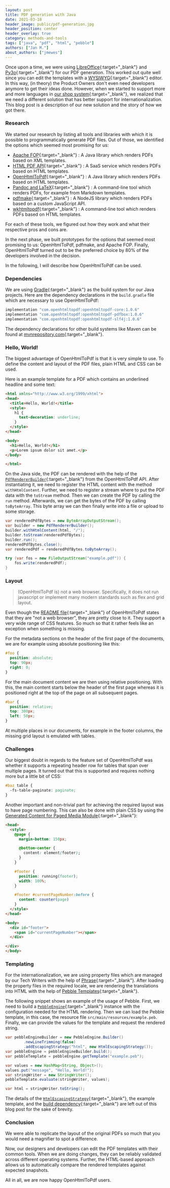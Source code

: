 ```yaml
---
layout: post
title: PDF generation with Java
date: 2021-03-18
header_image: public/pdf-generation.jpg
header_position: center
header_overlay: true
category: methods-and-tools
tags: ["java", "pdf", "html", "pebble"]
authors: ["Jan M."]
about_authors: ["jmewes"]
---
```


Once upon a time, we were using [LibreOffice](https://www.libreoffice.org/){:target="_blank"} and [Py3o](https://py3otemplate.readthedocs.io/en/latest/templating.html){:target="_blank"} for our PDF generation.
This worked out quite well since you can edit the templates with a [WYSIWYG](https://en.wikipedia.org/wiki/WYSIWYG){:target="_blank"} editor.
In this way, (in theory) the Product Owners don't even need developers anymore to get their ideas done.
However, when we started to support more and more languages in [our shop system](https://signup.beyondshop.cloud/){:target="_blank"}, we realized that we need a different solution that has better support for internationalization.
This blog post is a description of our new solution and the story of how we got there.

### Research

We started our research by listing all tools and libraries with which it is possible to programmatically generate PDF files.
Out of those, we identified the options which seemed most promising for us:

- [Apache FOP](https://xmlgraphics.apache.org/fop/){:target="_blank"} : A Java library which renders PDFs based on XML templates.
- [HTML PDF API](https://htmlpdfapi.com/){:target="_blank"} : A SaaS service which renders PDFs based on HTML templates.
- [OpenHtmlToPdf](https://github.com/danfickle/openhtmltopdf){:target="_blank"} : A Java library which renders PDFs based on HTML templates.
- [Pandoc and LaTeX](https://awesomeopensource.com/project/Wandmalfarbe/pandoc-latex-template){:target="_blank"} : A command-line tool which renders PDFs, for example from Markdown templates.
- [pdfmake](http://pdfmake.org/){:target="_blank"} : A NodeJS library which renders PDFs based on a custom JavaScript API.
- [wkhtmltopdf](https://wkhtmltopdf.org/){:target="_blank"} : A command-line tool which renders PDFs based on HTML templates.

For each of these tools, we figured out how they work and what their respective pros and cons are.

In the next phase, we built prototypes for the options that seemed most promising to us: OpenHtmlToPdf, pdfmake, and Apache FOP.
Finally, OpenHtmlToPdf turned out to be the preferred choice by 80% of the developers involved in the decision.

In the following, I will describe how OpenHtmlToPdf can be used.

### Dependencies

We are using [Gradle](https://gradle.org/){:target="_blank"} as the build system for our Java projects.
Here are the dependency declarations in the `build.gradle` file which are necessary to use OpenHtmlToPdf:

```groovy
implementation "com.openhtmltopdf:openhtmltopdf-core:1.0.6"
implementation "com.openhtmltopdf:openhtmltopdf-pdfbox:1.0.6"
implementation "com.openhtmltopdf:openhtmltopdf-slf4j:1.0.6"
```

The dependency declarations for other build systems like Maven can be found at [mvnrepository.com](https://mvnrepository.com/artifact/com.openhtmltopdf){:target="_blank"}.

### Hello, World!

The biggest advantage of OpenHtmlToPdf is that it is very simple to use.
To define the content and layout of the PDF files, plain HTML and CSS can be used.

Here is an example template for a PDF which contains an underlined headline and some text:

```html
<html xmlns="http://www.w3.org/1999/xhtml">
<head>
  <title>Hello, World!</title>
  <style>
    h1 {
      text-decoration: underline;
    }
  </style>
</head>

<body>
  <h1>Hello, World!</h1>
  <p>Lorem ipsum dolor sit amet.</p>
</body>

</html>
```

On the Java side, the PDF can be rendered with the help of the [`PdfRendererBuilder`](https://javadoc.io/static/com.openhtmltopdf/openhtmltopdf-pdfbox/1.0.0/com/openhtmltopdf/pdfboxout/PdfRendererBuilder.html){:target="_blank"} from the OpenHtmlToPdf API.
After instantiating it, we need to register the HTML content with the method `withHtmlContent`.
Further, we need to register a stream where to put the PDF data with the `toStream` method.
Then we can create the PDF by calling the `run` method.
Afterwards, we can get the bytes of the PDF by calling `toByteArray`.
This byte array we can then finally write into a file or upload to some storage.

```java
var renderedPdfBytes = new ByteArrayOutputStream();
var builder = new PdfRendererBuilder();
builder.withHtmlContent(html, "/");
builder.toStream(renderedPdfBytes);
builder.run();
renderedPdfBytes.close();
var renderedPdf = renderedPdfBytes.toByteArray();

try (var fos = new FileOutputStream("example.pdf")) {
    fos.write(renderedPdf);
}
```

### Layout

> (OpenHtmlToPdf is) not a web browser. Specifically, it does not run javascript or implement many modern standards such as flex and grid layout.

Even though the [README file](https://github.com/danfickle/openhtmltopdf){:target="_blank"} of OpenHtmlToPdf states that they are "not a web browser", they are pretty close to it.
They support a very wide range of CSS features.
So much so that it rather feels like an exception when something is missing.

For the metadata sections on the header of the first page of the documents, we are for example using absolute positioning like this:

```css
#foo {
  position: absolute;
  top: 90px;
  right: 0;
}
```

For the main document content we are then using relative positioning.
With this, the main content starts below the header of the first page whereas it is positioned right at the top of the page on all subsequent pages.

```css
#bar {
  position: relative;
  top: 300px;
  left: 50px;
}
```

At multiple places in our documents, for example in the footer columns, the missing grid layout is emulated with tables.

### Challenges

Our biggest doubt in regards to the feature set of OpenHtmlToPdf was whether it supports a repeating header row for tables that span over multiple pages.
It turned out that this is supported and requires nothing more but a little bit of CSS:

```css
#baz table {
  -fs-table-paginate: paginate;
}
```

Another important and non-trivial part for achieving the required layout was to have page numbering.
This can also be done with plain CSS by using the [Generated Content for Paged Media Module](https://www.w3.org/TR/css-gcpm-3/#funcdef-element){:target="_blank"}:

```html
<head>
  <style>
    @page {
      margin-bottom: 150px;

      @bottom-center {
        content: element(footer);
      }
    }

    #footer {
      position: running(footer);
      width: 100%;
    }

    #footer #currentPageNumber:before {
      content: counter(page)
    }
  </style>
</head>

<body>
  <div id="footer">
    <span id="currentPageNumber"></span>
  </div>

</div>
</body>
```

### Templating

For the internationalization, we are using property files which are managed by our Tech Writers with the help of [Phrase](https://phrase.com/){:target="_blank"}.
After loading the property files in the required locale, we are rendering the translations into HTML with the help of [Pebble Templates](https://pebbletemplates.io/){:target="_blank"}.

The following snippet shows an example of the usage of Pebble.
First, we need to build a [`PebbleEngine`](https://javadoc.io/doc/io.pebbletemplates/pebble/latest/com/mitchellbosecke/pebble/PebbleEngine.html){:target="_blank"} instance with the configuration needed for the HTML rendering.
Then we can load the Pebble template, in this case, the resource file `src/main/resources/example.peb`.
Finally, we can provide the values for the template and request the rendered string.

```java
var pebbleEngineBuilder = new PebbleEngine.Builder()
        .newLineTrimming(false)
        .addEscapingStrategy("html", new HtmlEscapingStrategy());
var pebbleEngine = pebbleEngineBuilder.build();
var pebbleTemplate = pebbleEngine.getTemplate("example.peb");

var values = new HashMap<String, Object>();
values.put("message", "Hello, World!");
var stringWriter = new StringWriter();
pebbleTemplate.evaluate(stringWriter, values);

var html = stringWriter.toString();
```

The details of the [`HtmlEscapingStrategy`](https://javadoc.io/doc/io.pebbletemplates/pebble/latest/com/mitchellbosecke/pebble/extension/escaper/EscapingStrategy.html){:target="_blank"}, the example template, and the [build dependency](https://mvnrepository.com/artifact/io.pebbletemplates/pebble){:target="_blank"} are left out of this blog post for the sake of brevity.

### Conclusion

We were able to replicate the layout of the original PDFs so much that you would need a magnifier to spot a difference.

Now, our designers and developers can edit the PDF templates with their common tools.
When we are doing changes, they can be reliably validated across different operating systems.
Further, the HTML-based approach allows us to automatically compare the rendered templates against expected snapshots.

All in all, we are now happy OpenHtmlToPdf users.
